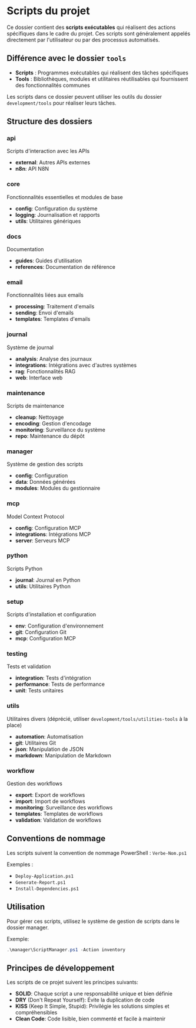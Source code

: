# Scripts du projet

Ce dossier contient des **scripts exécutables** qui réalisent des actions spécifiques dans le cadre du projet. Ces scripts sont généralement appelés directement par l'utilisateur ou par des processus automatisés.

## Différence avec le dossier `tools`

- **Scripts** : Programmes exécutables qui réalisent des tâches spécifiques
- **Tools** : Bibliothèques, modules et utilitaires réutilisables qui fournissent des fonctionnalités communes

Les scripts dans ce dossier peuvent utiliser les outils du dossier `development/tools` pour réaliser leurs tâches.

## Structure des dossiers

### api

Scripts d'interaction avec les APIs

- **external**: Autres APIs externes
- **n8n**: API N8N

### core

Fonctionnalités essentielles et modules de base

- **config**: Configuration du système
- **logging**: Journalisation et rapports
- **utils**: Utilitaires génériques

### docs

Documentation

- **guides**: Guides d'utilisation
- **references**: Documentation de référence

### email

Fonctionnalités liées aux emails

- **processing**: Traitement d'emails
- **sending**: Envoi d'emails
- **templates**: Templates d'emails

### journal

Système de journal

- **analysis**: Analyse des journaux
- **integrations**: Intégrations avec d'autres systèmes
- **rag**: Fonctionnalités RAG
- **web**: Interface web

### maintenance

Scripts de maintenance

- **cleanup**: Nettoyage
- **encoding**: Gestion d'encodage
- **monitoring**: Surveillance du système
- **repo**: Maintenance du dépôt

### manager

Système de gestion des scripts

- **config**: Configuration
- **data**: Données générées
- **modules**: Modules du gestionnaire

### mcp

Model Context Protocol

- **config**: Configuration MCP
- **integrations**: Intégrations MCP
- **server**: Serveurs MCP

### python

Scripts Python

- **journal**: Journal en Python
- **utils**: Utilitaires Python

### setup

Scripts d'installation et configuration

- **env**: Configuration d'environnement
- **git**: Configuration Git
- **mcp**: Configuration MCP

### testing

Tests et validation

- **integration**: Tests d'intégration
- **performance**: Tests de performance
- **unit**: Tests unitaires

### utils

Utilitaires divers (déprécié, utiliser `development/tools/utilities-tools` à la place)

- **automation**: Automatisation
- **git**: Utilitaires Git
- **json**: Manipulation de JSON
- **markdown**: Manipulation de Markdown

### workflow

Gestion des workflows

- **export**: Export de workflows
- **import**: Import de workflows
- **monitoring**: Surveillance des workflows
- **templates**: Templates de workflows
- **validation**: Validation de workflows

## Conventions de nommage

Les scripts suivent la convention de nommage PowerShell : `Verbe-Nom.ps1`

Exemples :
- `Deploy-Application.ps1`
- `Generate-Report.ps1`
- `Install-Dependencies.ps1`

## Utilisation

Pour gérer ces scripts, utilisez le système de gestion de scripts dans le dossier manager.

Exemple:
```powershell
.\manager\ScriptManager.ps1 -Action inventory
```

## Principes de développement

Les scripts de ce projet suivent les principes suivants:

- **SOLID**: Chaque script a une responsabilité unique et bien définie
- **DRY** (Don't Repeat Yourself): Évite la duplication de code
- **KISS** (Keep It Simple, Stupid): Privilégie les solutions simples et compréhensibles
- **Clean Code**: Code lisible, bien commenté et facile à maintenir

